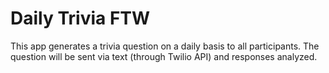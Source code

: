 Daily Trivia FTW
=========

This app generates a trivia question on a daily basis to all participants. The question will be sent via text (through Twilio API) and responses analyzed.
